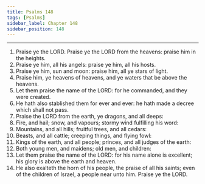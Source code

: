 ```yaml
---
title: Psalms 148
tags: [Psalms]
sidebar_label: Chapter 148
sidebar_position: 148
---
```


---
1. Praise ye the LORD. Praise ye the LORD from the heavens: praise him in the heights.
2. Praise ye him, all his angels: praise ye him, all his hosts.
3. Praise ye him, sun and moon: praise him, all ye stars of light.
4. Praise him, ye heavens of heavens, and ye waters that be above the heavens.
5. Let them praise the name of the LORD: for he commanded, and they were created.
6. He hath also stablished them for ever and ever: he hath made a decree which shall not pass.
7. Praise the LORD from the earth, ye dragons, and all deeps:
8. Fire, and hail; snow, and vapours; stormy wind fulfilling his word:
9. Mountains, and all hills; fruitful trees, and all cedars:
10. Beasts, and all cattle; creeping things, and flying fowl:
11. Kings of the earth, and all people; princes, and all judges of the earth:
12. Both young men, and maidens; old men, and children:
13. Let them praise the name of the LORD: for his name alone is excellent; his glory is above the earth and heaven.
14. He also exalteth the horn of his people, the praise of all his saints; even of the children of Israel, a people near unto him. Praise ye the LORD.